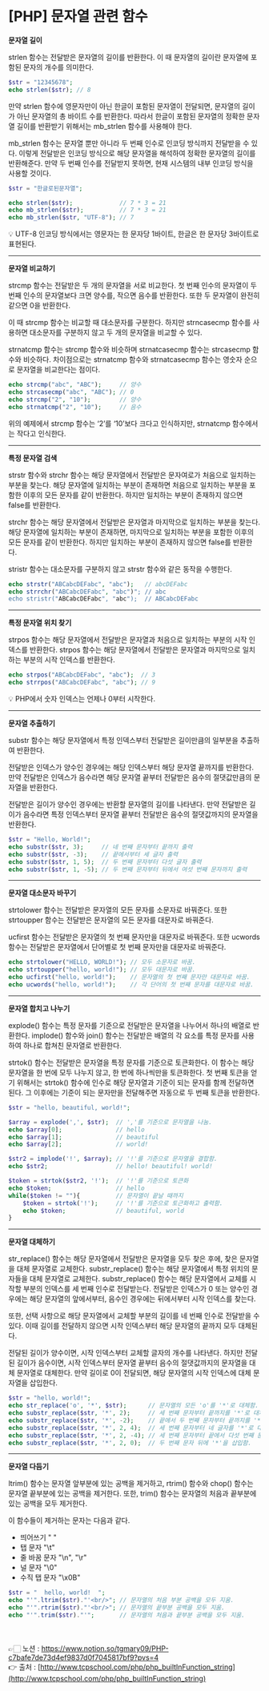 # [PHP] 문자열 관련 함수

**문자열 길이**

strlen 함수는 전달받은 문자열의 길이를 반환한다.
이 때 문자열의 길이란 문자열에 포함된 문자의 개수를 의미한다.

```php
$str = "12345678";
echo strlen($str); // 8
```

만약 strlen 함수에 영문자만이 아닌 한글이 포함된 문자열이 전달되면, 문자열의 길이가 아닌 
문자열의 총 바이트 수를 반환한다.
따라서 한글이 포함된 문자열의 정확한 문자열 길이를 반환받기 위해서는 mb_strlen 함수를 사용해야 한다.

mb_strlen 함수는 문자열 뿐만 아니라 두 번째 인수로 인코딩 방식까지 전달받을 수 있다. 
이렇게 전달받은 인코딩 방식으로 해당 문자열을 해석하여 정확한 문자열의 길이를 반환해준다.
만약 두 번째 인수를 전달받지 못하면, 현재 시스템의 내부 인코딩 방식을 사용할 것이다.

```php
$str = "한글로된문자열";

echo strlen($str);             // 7 * 3 = 21
echo mb_strlen($str);          // 7 * 3 = 21
echo mb_strlen($str, "UTF-8"); // 7
```

<aside>
💡 UTF-8 인코딩 방식에서는 영문자는 한 문자당 1바이트, 한글은 한 문자당 3바이트로 표현된다.

</aside>

---

**문자열 비교하기**

strcmp 함수는 전달받은 두 개의 문자열을 서로 비교한다.
첫 번째 인수의 문자열이 두 번째 인수의 문자열보다 크면 양수를, 작으면 음수를 반환한다. 
또한 두 문자열이 완전히 같으면 0을 반환한다.

이 때 strcmp 함수는 비교할 때 대소문자를 구분한다.
하지만 strncasecmp 함수를 사용하면 대소문자를 구분하지 않고 두 개의 문자열을 비교할 수 있다.

strnatcmp 함수는 strcmp 함수와 비슷하며 strnatcasecmp 함수는 strcasecmp 함수와 비슷하다.
차이점으로는 strnatcmp 함수와 strnatcasecmp 함수는 영숫자 순으로 문자열을 비교한다는 점이다.

```php
echo strcmp("abc", "ABC");     // 양수
echo strcasecmp("abc", "ABC"); // 0
echo strcmp("2", "10");        // 양수
echo strnatcmp("2", "10");     // 음수
```

위의 예제에서 strcmp 함수는 ‘2’를 ‘10’보다 크다고 인식하지만, strnatcmp 함수에서는 작다고 인식한다.

---

**특정 문자열 검색**

strstr 함수와 strchr 함수는 해당 문자열에서 전달받은 문자여로가 처음으로 일치하는 부분을 찾는다.
해당 문자열에 일치하는 부분이 존재하면 처음으로 일치하는 부분을 포함한 이후의 모든 문자를 
같이 반환한다.
하지만 일치하는 부분이 존재하지 않으면 false를 반환한다.

strchr 함수는 해당 문자열에서 전달받은 문자열과 마지막으로 일치하는 부분을 찾는다.
해당 문자열에 일치하는 부분이 존재하면, 마지막으로 일치하는 부분을 포함한 이후의 모든 문자를 같이 반환한다.
하지만 일치하는 부분이 존재하지 않으면 false를 반환한다.

stristr 함수는 대소문자를 구분하지 않고 strstr 함수와 같은 동작을 수행한다.

```php
echo strstr("ABCabcDEFabc", "abc");   // abcDEFabc
echo strrchr("ABCabcDEFabc", "abc")"; // abc
echo stristr("ABCabcDEFabc", "abc");  // ABCabcDEFabc
```

---

**특정 문자열 위치 찾기**

strpos 함수는 해당 문자열에서 전달받은 문자열과 처음으로 일치하는 부분의 시작 인덱스를 
반환한다.
strpos 함수는 해당 문자열에서 전달받은 문자열과 마지막으로 일치하는 부분의 시작 인덱스를 
반환한다.

```php
echo strpos("ABCabcDEFabc", "abc");  // 3
echo strrpos("ABCabcDEFabc", "abc"); // 9
```

<aside>
💡 PHP에서 숫자 인덱스는 언제나 0부터 시작한다.

</aside>

---

**문자열 추출하기**

substr 함수는 해당 문자열에서 특정 인덱스부터 전달받은 길이만큼의 일부분을 추출하여 반환한다.

전달받은 인덱스가 양수인 경우에는 해당 인덱스부터 해당 문자열 끝까지를 반환한다.
만약 전달받은 인덱스가 음수라면 해당 문자열 끝부터 전달받은 음수의 절댓값만큼의 문자열을 
반환한다.

전달받은 길이가 양수인 경우에는 반환할 문자열의 길이를 나타낸다.
만약 전달받은 길이가 음수라면 특정 인덱스부터 문자열 끝부터 전달받은 음수의 절댓값까지의 
문자열을 반환한다.

```php
$str = "Hello, World!";
echo substr($str, 3);     // 네 번째 문자부터 끝까지 출력
echo substr($str, -3);    // 끝에서부터 세 글자 출력
echo substr($str, 1, 5);  // 두 번째 문자부터 다섯 글자 출력
echo substr($str, 1, -5); // 두 번째 문자부터 뒤에서 여섯 번째 문자까지 출력
```

---

**문자열 대소문자 바꾸기**

strtolower 함수는 전달받은 문자열의 모든 문자를 소문자로 바꿔준다.
또한 strtoupper 함수는 전달받은 문자열의 모든 문자를 대문자로 바꿔준다.

ucfirst 함수는 전달받은 문자열의 첫 번째 문자만을 대문자로 바꿔준다.
또한 ucwords 함수는 전달받은 문자열에서 단어별로 첫 번째 문자만을 대문자로 바꿔준다.

```php
echo strtolower("HELLO, WORLD!"); // 모두 소문자로 바꿈.
echo strtoupper("hello, world!"); // 모두 대문자로 바꿈.
echo ucfirst("hello, world!");    // 문자열의 첫 번째 문자만 대문자로 바꿈.
echo ucwords("hello, world!");    // 각 단어의 첫 번째 문자를 대문자로 바꿈.
```

---

**문자열 합치고 나누기**

explode() 함수는 특정 문자를 기준으로 전달받은 문자열을 나누어서 하나의 배열로 반환한다.
implode() 함수와 join() 함수는 전달받은 배열의 각 요소를 특정 문자를 사용하여 하나로 합쳐친 
문자열로 반환한다.

strtok() 함수는 전달받은 문자열을 특정 문자를 기준으로 토큰화한다.
이 함수는 해당 문자열을 한 번에 모두 나누지 않고, 한 번에 하나씩만을 토큰화한다.
첫 번째 토큰을 얻기 위해서는 strtok() 함수에 인수로 해당 문자열과 기준이 되는 문자를 함께 
전달하면 된다.
그 이후에는 기준이 되는 문자만을 전달해주면 자동으로 두 번째 토큰을 반환한다.

```php
$str = "hello, beautiful, world!";

$array = explode(',', $str);  // ','를 기준으로 문자열을 나눔.
echo $array[0];               // hello
echo $array[1];               // beautiful
echo $array[2];               // world!

$str2 = implode('!', $array); // '!'를 기준으로 문자열을 결합함.
echo $str2;                   // hello! beautiful! world!

$token = strtok($str2, '!');  // '!'를 기준으로 토큰화
echo $token;                  // hello
while($token != ""){          // 문자열이 끝날 때까지
    $token = strtok('!');     // '!'를 기준으로 토근화하고 출력함.
    echo $token;              // beautiful, world
}
```

---

**문자열 대체하기**

str_replace() 함수는 해당 문자열에서 전달받은 문자열을 모두 찾은 후에, 찾은 문자열을 대체 문자열로 교체한다.
substr_replace() 함수는 해당 문자열에서 특정 위치의 문자들을 대체 문자열로 교체한다.
substr_replace() 함수는 해당 문자열에서 교체를 시작할 부분의 인덱스를 세 번째 인수로 전달받는다.
전달받은 인덱스가 0 또는 양수인 경우에는 해당 문자열의 앞에서부터, 음수인 경우에는 뒤에서부터 시작 인덱스를 찾는다.

또한, 선택 사항으로 해당 문자열에서 교체할 부분의 길이를 네 번째 인수로 전달받을 수 있다.
이때 길이를 전달하지 않으면 시작 인덱스부터 해당 문자열의 끝까지 모두 대체된다.

전달된 길이가 양수이면, 시작 인덱스부터 교체할 글자의 개수를 나타낸다.
하지만 전달된 길이가 음수이면, 시작 인덱스부터 문자열 끝부터 음수의 절댓값까지의 문자열을 
대체 문자열로 대체한다.
만약 길이로 0이 전달되면, 해당 문자열의 시작 인덱스에 대체 문자열을 삽입한다.

```php
$str = "hello, world!";
echo str_replace('o', '*', $str);      // 문자열의 모든 'o'를 '*'로 대체함.
echo substr_replace($str, '*', 2);     // 세 번째 문자부터 끝까지를 '*'로 대체함.
echo substr_replace($str, '*', -2);    // 끝에서 두 번째 문자부터 끝까지를 '*'로 대체함.
echo substr_replace($str, '*', 2, 4);  // 세 번째 문자부터 네 글자를 '*'로 대체함.
echo substr_replace($str, '*', 2, -4); // 세 번째 문자부터 끝에서 다섯 번째 문자까지를 '*'로 대체함.
echo substr_replace($str, '*', 2, 0);  // 두 번째 문자 뒤에 '*'을 삽입함.
```

---

**문자열 다듬기**

ltrim() 함수는 문자열 앞부분에 있는 공백을 제거하고, rtrim() 함수와 chop() 함수는 문자열 끝부분에 있는 공백을 제거한다.
또한, trim() 함수는 문자열의 처음과 끝부분에 있는 공백을 모두 제거한다.

이 함수들이 제거하는 문자는 다음과 같다.

- 띄어쓰기 " "
- 탭 문자 "\t"
- 줄 바꿈 문자 "\n", "\r"
- 널 문자 "\0"
- 수직 탭 문자 "\x0B"

```php
$str = "  hello, world!  ";
echo "'".ltrim($str)."'<br/>"; // 문자열의 처음 부분 공백을 모두 지움. 
echo "'".rtrim($str)."'<br/>"; // 문자열의 끝부분 공백을 모두 지움.
echo "'".trim($str)."'";       // 문자열의 처음과 끝부분 공백을 모두 지움.
```

<br><br>
👉🏻 노션 : https://www.notion.so/tgmary09/PHP-c7bafe7de73d4ef9837d0f7045817bf9?pvs=4
<br>
👉 출처 : [http://www.tcpschool.com/php/php_builtInFunction_string](http://www.tcpschool.com/php/php_builtInFunction_string)
